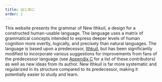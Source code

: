 ```yaml
---
title: はじめに
order: 1
---
```


This website presents the grammar of New Ithkuil, a design for a constructed human-usable language. The language uses a matrix of grammatical concepts intended to express deeper levels of human cognition more overtly, logically, and precisely than natural languages. The language is based upon a predecessor, [Ithkuil](http://ithkuil.net/00_intro.html), but has been significantly modified to incorporate various suggestions for improvements from fans of the predecessor language (see [Appendix C](15#C) for a list of these contributors) as well as new ideas from its author. New Ithkuil is far more systematic and regularized in its structure compared to its predecessor, making it potentially easier to study and learn.
